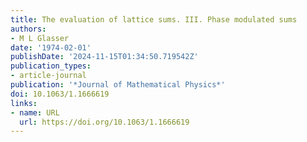 ```yaml
---
title: The evaluation of lattice sums. III. Phase modulated sums
authors:
- M L Glasser
date: '1974-02-01'
publishDate: '2024-11-15T01:34:50.719542Z'
publication_types:
- article-journal
publication: '*Journal of Mathematical Physics*'
doi: 10.1063/1.1666619
links:
- name: URL
  url: https://doi.org/10.1063/1.1666619
---
```

